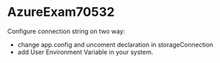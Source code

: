 # AzureExam70532

Configure connection string on two way:
- change app.config and uncoment declaration in storageConnection
- add User Environment Variable in your system.

